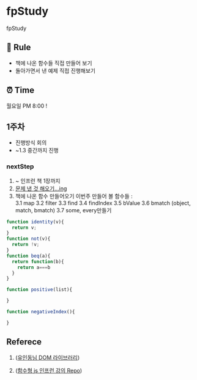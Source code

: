 # fpStudy
fpStudy

## 📌 Rule

- 책에 나온 함수들 직접 만들어 보기 
- 돌아가면서 낸 예제 직접 진행해보기 

## ⏰ Time 

월요일 PM 8:00 !


## 1주차

* 진행방식 회의 
* ~1.3 중간까지 진행 

### nextStep 

1. ~ 인프런 책 1장까지
2. [문제 낸 것 해오기...ing](https://gist.github.com/amorfati0310/7563143758a6f3f15263ac619291e9d6)
3. 책에 나온 함수 만들어오기 이번주 만들어 볼 함수들 : <br>
3.1 map 
3.2 filter
3.3 find 
3.4 findIndex
3.5 bValue 
3.6 bmatch (object, match, bmatch)
3.7 some, every만들기 
```javascript
function identity(v){
  return v;
}
function not(v){
  return !v;
}
function beq(a){
  return function(b){
    return a===b
  }
}

function positive(list){

}

function negativeIndex(){

}

```

## Referece 


1. ([유인동님 DOM 라이브러리](https://github.com/marpple/FxJS-DOM))

1. ([함수형 js 인프런 강의 Repo](https://github.com/indongyoo/functional-javascript))
